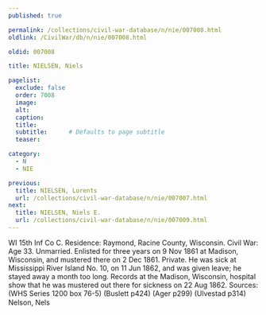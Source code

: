 ```yaml
---
published: true

permalink: /collections/civil-war-database/n/nie/007008.html
oldlink: /CivilWar/db/n/nie/007008.html

oldid: 007008

title: NIELSEN, Niels

pagelist:
  exclude: false
  order: 7008
  image: 
  alt:
  caption:
  title:
  subtitle:      # Defaults to page subtitle
  teaser:

category: 
  - N 
  - NIE

previous:
  title: NIELSEN, Lorents
  url: /collections/civil-war-database/n/nie/007007.html  
next:
  title: NIELSEN, Niels E.
  url: /collections/civil-war-database/n/nie/007009.html   
---
```

WI 15th Inf Co C. Residence: Raymond, Racine County, Wisconsin. Civil War: Age 33. Unmarried. Enlisted for three years on 9 Nov 1861 at Madison, Wisconsin, and mustered there on 2 Dec 1861. Private. He was sick at Mississippi River Island No. 10, on 11 Jun 1862, and was given leave; he stayed away a month too long. Records at the Madison, Wisconsin, hospital show that he was mustered out there for sickness on 22 Aug 1862. Sources: (WHS Series 1200 box 76-5) (Buslett p424) (Ager p299) (Ulvestad p314) &#147;Nelson, Nels&#148;